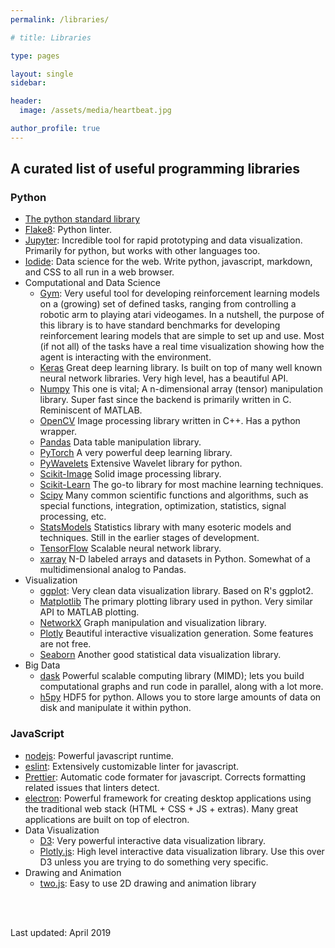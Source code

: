 ```yaml
---
permalink: /libraries/

# title: Libraries

type: pages

layout: single
sidebar:

header:
  image: /assets/media/heartbeat.jpg

author_profile: true
---
```


## A curated list of useful programming libraries

### Python
* [The python standard library](https://docs.python.org/3/library/index.html)
* [Flake8](http://flake8.pycqa.org/en/latest/): Python linter.
* [Jupyter](https://jupyter.org/): Incredible tool for rapid prototyping and data visualization. Primarily for python, but works with other languages too.
* [Iodide](https://alpha.iodide.io/): Data science for the web. Write python, javascript, markdown, and CSS to all run in a web browser.
* Computational and Data Science
  - [Gym](https://gym.openai.com/): Very useful tool for developing reinforcement learning models on a (growing) set of defined tasks, ranging from controlling a robotic arm to playing atari videogames. In a nutshell, the purpose of this library is to have standard benchmarks for developing reinforcement learing models that are simple to set up and use. Most (if not all) of the tasks have a real time visualization showing how the agent is interacting with the environment.
  - [Keras](https://keras.io/) Great deep learning library. Is built on top of many well known neural network libraries. Very high level, has a beautiful API.
  - [Numpy](https://www.numpy.org/) This one is vital; A n-dimensional array (tensor) manipulation library. Super fast since the backend is primarily written in C. Reminiscent of MATLAB.
  - [OpenCV](https://docs.opencv.org/3.0-beta/index.html) Image processing library written in C++. Has a python wrapper.
  - [Pandas](https://pandas.pydata.org/) Data table manipulation library.
  - [PyTorch](https://pytorch.org/) A very powerful deep learning library.
  - [PyWavelets](https://pywavelets.readthedocs.io/en/latest/) Extensive Wavelet library for python.
  - [Scikit-Image](https://scikit-image.org/) Solid image processing library.
  - [Scikit-Learn](https://scikit-learn.org/stable/) The go-to library for most machine learning techniques.
  - [Scipy](https://docs.scipy.org/doc/scipy/reference/) Many common scientific functions and algorithms, such as special functions, integration, optimization, statistics, signal processing, etc.
  - [StatsModels](https://www.statsmodels.org/stable/index.html) Statistics library with many esoteric models and techniques. Still in the earlier stages of development.
  - [TensorFlow](https://www.tensorflow.org/) Scalable neural network library.
  - [xarray](http://xarray.pydata.org/en/stable/index.html) N-D labeled arrays and datasets in Python. Somewhat of a multidimensional analog to Pandas.
* Visualization
  - [ggplot](http://ggplot.yhathq.com/): Very clean data visualization library. Based on R's ggplot2.
  - [Matplotlib](https://matplotlib.org/) The primary plotting library used in python. Very similar API to MATLAB plotting.
  - [NetworkX](https://networkx.github.io/) Graph manipulation and visualization library.
  - [Plotly](https://plot.ly/python/) Beautiful interactive visualization generation. Some features are not free.
  - [Seaborn](https://seaborn.pydata.org/) Another good statistical data visualization library.
* Big Data
  - [dask](https://dask.org/) Powerful scalable computing library (MIMD); lets you build computational graphs and run code in parallel, along with a lot more.
  - [h5py](https://www.h5py.org/) HDF5 for python. Allows you to store large amounts of data on disk and manipulate it within python.

### JavaScript
* [nodejs](https://nodejs.org/en/about/): Powerful javascript runtime.
* [eslint](https://eslint.org/): Extensively customizable linter for javascript.
* [Prettier](https://prettier.io/docs/en/): Automatic code formater for javascript. Corrects formatting related issues that linters detect.
* [electron](https://electronjs.org/): Powerful framework for creating desktop applications using the traditional web stack (HTML + CSS + JS + extras). Many great applications are built on top of electron.
* Data Visualization
  - [D3](https://d3js.org/): Very powerful interactive data visualization library.
  - [Plotly.js](https://plot.ly/javascript/): High level interactive data visualization library. Use this over D3 unless you are trying to do something very specific.
* Drawing and Animation
  - [two.js](https://two.js.org/): Easy to use 2D drawing and animation library

<br>
<br>

Last updated: April 2019
